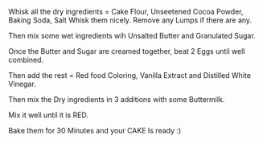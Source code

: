 Whisk all the dry ingredients = 
    Cake Flour, Unseetened Cocoa Powder, Baking Soda, Salt
Whisk them nicely. Remove any Lumps if there are any.

Then mix some wet ingredients wih Unsalted Butter and Granulated Sugar.

Once the Butter and Sugar are creamed together, beat 2 Eggs until well combined.

Then add the rest = 
     Red food Coloring, Vanilla Extract and Distilled White Vinegar.

 Then mix the Dry ingredients in 3 additions with some Buttermilk.

 Mix it well until it is RED.

 Bake them for 30 Minutes and your CAKE Is ready :)   